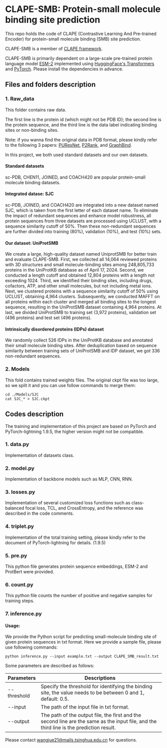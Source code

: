 # CLAPE-SMB: Protein-small molecule binding site prediction

This repo holds the code of CLAPE (Contrastive Learning And Pre-trained Encoder) for protein-small molecule binding (SMB) site prediction. 

CLAPE-SMB is a member of [CLAPE framework](https://github.com/YAndrewL/clape).

CLAPE-SMB is primarily dependent on a large-scale pre-trained protein language model [ESM-2](https://github.com/facebookresearch/esm)  implemented using [HuggingFace's Transformers](https://huggingface.co/) and [PyTorch](https://pytorch.org/). Please install the dependencies in advance. 

## Files and folders description
### 1. Raw_data
This folder contains raw data. 

The first line is the protein id (which might not be PDB ID); the second line is the protein sequence, and the third line is the data label indicating binding sites or non-binding sites.

Note: if you wanna find the original data in PDB format, please kindly refer to the following 3 papers: [PUResNet](https://jcheminf.biomedcentral.com/articles/10.1186/s13321-021-00547-7), [P2Rank](https://jcheminf.biomedcentral.com/articles/10.1186/s13321-018-0285-8), and [GraphBind](https://academic.oup.com/nar/article/49/9/e51/6134185?login=true). 

In this project, we both used standard datasets and our own datasets. 

#### Standard datasets
sc-PDB, CHEN11, JOINED, and COACH420 are popular protein-small molecule binding datasets. 

#### Integrated datase: SJC
sc-PDB, JOINED, and COACH420 are integrated into a new dataset named SJC, which is taken from the first letter of each dataset name. To eliminate the impact of redundant sequences and enhance model robustness, all protein sequences from three datasets are processed using UCLUST, with a sequence similarity cutoff of 50%. Then these non-redundant sequences are further divided into training (80%), validation (10%), and test (10%) sets. 

#### Our dataset: UniProtSMB
We create a large, high-quality dataset named UniprotSMB for better train and evaluate CLAPE-SMB. First, we collected all 14,064 reviewed proteins with 3D structures and small molecule-binding sites among 248,805,733 proteins in the UniProtKB database as of April 17, 2024. Second, we conducted a length cutoff and obtained 12,804 proteins with a length not exceeding 1024. Third, we identified their binding sites, including drugs, cofactors, ATP, and other small molecules, but not including metal ions. Next, we clustered proteins with a sequence similarity cutoff of 50% using UCLUST, obtaining 4,964 clusters. Subsequently, we conducted MAFFT on all proteins within each cluster and merged all binding sites to the longest sequence, resulting in the UniProtSMB dataset containing 4,964 proteins. At last, we divided UniProtSMB to training set (3,972 proteins), validation set (496 proteins) and test set (496 proteins). 

#### Intrinsically disordered proteins (IDPs) dataset
We randomly collect 526 IDPs in the UniProtKB database and annotated their small molecule binding sites. After deduplication based on sequence similarity between training sets of UniProtSMB and IDP dataset, we got 336 non-redundant sequences.

### 2. Models
This fold contains trained weights files. The original ckpt file was too large, so we split it and you can use follow commands to merge them: 

```
cd ./Models/SJC
cat SJC_* > SJC.ckpt
```

## Codes description
The training and implementation of this project are based on PyTorch and PyTorch-lightning 1.9.5, the higher version might not be compatible. 

### 1. data.py
Implementation of datasets class.

### 2. model.py
Implementation of backbone models such as MLP, CNN, RNN. 

### 3. losses.py
Implementation of several customized loss functions such as class-balanced focal loss, TCL, and CrossEntropy, and the reference was described in the code comments. 

### 4. triplet.py
Implementation of the total training setting, please kindly refer to the document of PyTorch-lightning for details. (1.9.5)

### 5. pre.py
This python file generates protein sequence embeddings, ESM-2 and ProtBert were provided.

### 6. count.py
This python file counts the number of positive and negative samples for training steps. 

### 7. inference.py
#### Usage:

We provide the Python script for predicting small-molecule binding site of given protein sequences in txt format. Here we provide a sample file, please use following commands:

```
python inference.py --input example.txt --output CLAPE_SMB_result.txt
```

Some parameters are described as follows:

| Parameters  | Descriptions                                                 |
| ----------- | ------------------------------------------------------------ |
| --threshold | Specify the threshold for identifying the binding site, the value needs to be between 0 and 1, default: 0.5. |
| --input     | The path of the input file in txt format.                  |
| --output    | The path of the output file, the first and the second line are the same as the input file, and the third line is the prediction result. |

Please contact wangjue21@mails.tsinghua.edu.cn for questions. 
